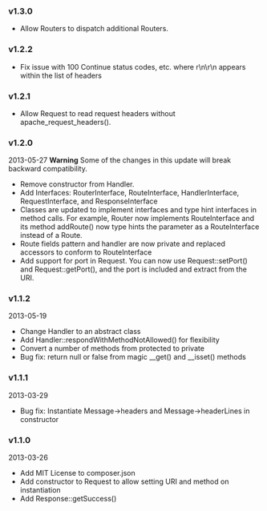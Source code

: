 ### v1.3.0
- Allow Routers to dispatch additional Routers.

### v1.2.2
- Fix issue with 100 Continue status codes, etc. where r\n\r\n appears within the list of headers

### v1.2.1
- Allow Request to read request headers without apache_request_headers().

### v1.2.0
2013-05-27
**Warning** Some of the changes in this update will break backward compatibility.
- Remove constructor from Handler.
- Add Interfaces: RouterInterface, RouteInterface, HandlerInterface, RequestInterface, and ResponseInterface
- Classes are updated to implement interfaces and type hint interfaces in method calls. For example, Router now implements RouteInterface and its method addRoute() now type hints the parameter as a RouteInterface instead of a Route.
- Route fields pattern and handler are now private and replaced accessors to conform to RouteInterface
- Add support for port in Request. You can now use Request::setPort() and Request::getPort(), and the port is included and extract from the URI.

### v1.1.2
2013-05-19
- Change Handler to an abstract class
- Add Handler::respondWithMethodNotAllowed() for flexibility
- Convert a number of methods from protected to private
- Bug fix: return null or false from magic __get() and __isset() methods

### v1.1.1
2013-03-29
- Bug fix: Instantiate Message->headers and Message->headerLines in constructor

### v1.1.0
2013-03-26
- Add MIT License to composer.json
- Add constructor to Request to allow setting URI and method on instantiation
- Add Response::getSuccess()
